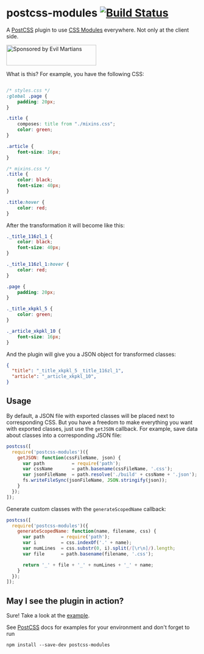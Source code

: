 # postcss-modules [![Build Status][ci-img]][ci]

A [PostCSS] plugin to use [CSS Modules] everywhere. Not only at the client side.

[PostCSS]:      https://github.com/postcss/postcss
[ci-img]:       https://travis-ci.org/outpunk/postcss-modules.svg
[ci]:           https://travis-ci.org/outpunk/postcss-modules
[CSS Modules]:  https://github.com/css-modules/css-modules

<a href="https://evilmartians.com/?utm_source=postcss-modules">
<img src="https://evilmartians.com/badges/sponsored-by-evil-martians.svg" alt="Sponsored by Evil Martians" width="236" height="54">
</a>

What is this? For example, you have the following CSS:

```css

/* styles.css */
:global .page {
    padding: 20px;
}

.title {
    composes: title from "./mixins.css";
    color: green;
}

.article {
    font-size: 16px;
}

/* mixins.css */
.title {
    color: black;
    font-size: 40px;
}

.title:hover {
    color: red;
}

```
After the transformation it will become like this:

```css
._title_116zl_1 {
    color: black;
    font-size: 40px;
}

._title_116zl_1:hover {
    color: red;
}

.page {
    padding: 20px;
}

._title_xkpkl_5 {
    color: green;
}

._article_xkpkl_10 {
    font-size: 16px;
}
```

And the plugin will give you a JSON object for transformed classes:
```json
{
  "title": "_title_xkpkl_5 _title_116zl_1",
  "article": "_article_xkpkl_10",
}
```


## Usage

By default, a JSON file with exported classes will be placed next to corresponding CSS.
But you have a freedom to make everything you want with exported classes, just
use the `getJSON` callback. For example, save data about classes into a corresponding JSON file:

```js
postcss([
  require('postcss-modules')({
    getJSON: function(cssFileName, json) {
      var path          = require('path');
      var cssName       = path.basename(cssFileName, '.css');
      var jsonFileName  = path.resolve('./build' + cssName + '.json');
      fs.writeFileSync(jsonFileName, JSON.stringify(json));
    }
  });
]);
```

Generate custom classes with the `generateScopedName` callback:

```js
postcss([
  require('postcss-modules')({
    generateScopedName: function(name, filename, css) {
      var path      = require('path');
      var i         = css.indexOf('.' + name);
      var numLines  = css.substr(0, i).split(/[\r\n]/).length;
      var file      = path.basename(filename, '.css');

      return '_' + file + '_' + numLines + '_' + name;
    }
  });
]);
```

## May I see the plugin in action?
Sure! Take a look at the [example](https://github.com/outpunk/postcss-modules-example).

See [PostCSS] docs for examples for your environment and don't forget to run
```
npm install --save-dev postcss-modules
```
